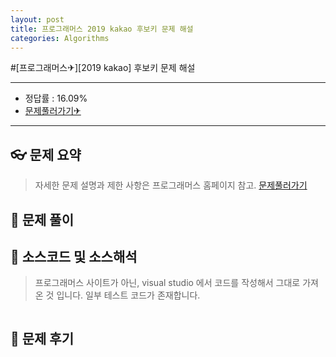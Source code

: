 ```yaml
---
layout: post
title: 프로그래머스 2019 kakao 후보키 문제 해설
categories: Algorithms
---
```


#[프로그래머스✈][2019 kakao] 후보키 문제 해설

---

- 정답률 : 16.09%
- [문제풀러가기✈](https://programmers.co.kr/learn/courses/30/lessons/42890)

---

## 👓 문제 요약

> 자세한 문제 설명과 제한 사항은 프로그래머스 홈페이지 참고. [문제풀러가기](https://programmers.co.kr/learn/courses/30/lessons/42892)

## 🔑 문제 풀이

## 🥽 소스코드 및 소스해석

> 프로그래머스 사이트가 아닌, visual studio 에서 코드를 작성해서 그대로 가져온 것 입니다. 일부 테스트 코드가 존재합니다.

```cpp

```

## 🔨 문제 후기
